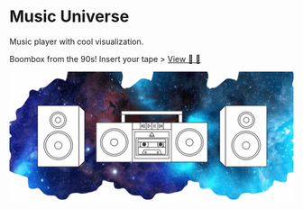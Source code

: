 # Music Universe

Music player with cool visualization.

Boombox from the 90s! Insert your tape >
[View :space_invader: :vhs:](https://rowro.github.io/music-universe/)

![Music Universe GIF](music_universe.gif)
